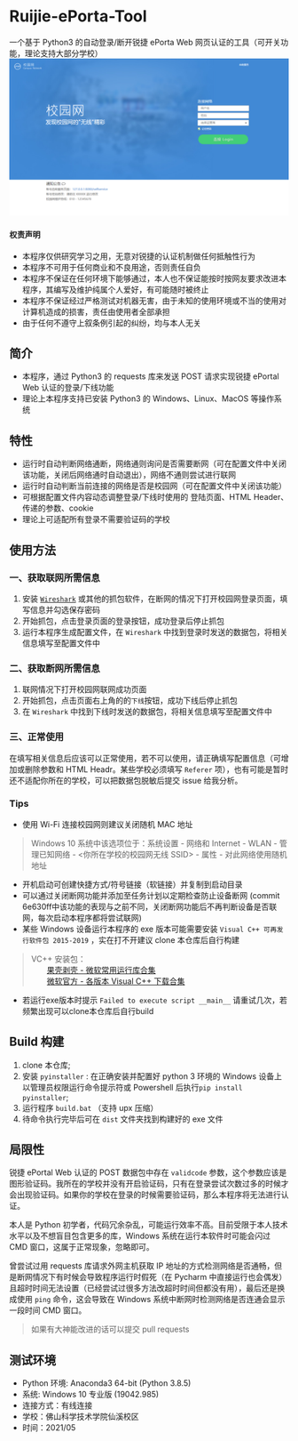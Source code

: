 # Ruijie-ePorta-Tool
一个基于 Python3 的自动登录/断开锐捷 ePorta Web 网页认证的工具（可开关功能，理论支持大部分学校）
![锐捷 ePorta Web 网页认证界面（webp图片无法打开请切换浏览器）](./header.png)

#### 权责声明
- 本程序仅供研究学习之用，无意对锐捷的认证机制做任何抵触性行为
- 本程序不可用于任何商业和不良用途，否则责任自负
- 本程序不保证在任何环境下能够通过，本人也不保证能按时按网友要求改进本程序，其编写及维护纯属个人爱好，有可能随时被终止
- 本程序不保证经过严格测试对机器无害，由于未知的使用环境或不当的使用对计算机造成的损害，责任由使用者全部承担
- 由于任何不遵守上叙条例引起的纠纷，均与本人无关

## 简介
- 本程序，通过 Python3 的 requests 库来发送 POST 请求实现锐捷 ePortal Web 认证的登录/下线功能
- 理论上本程序支持已安装 Python3 的 Windows、Linux、MacOS 等操作系统

## 特性
- 运行时自动判断网络通断，网络通则询问是否需要断网（可在配置文件中关闭该功能，关闭后网络通时自动退出），网络不通则尝试进行联网
- 运行时自动判断当前连接的网络是否是校园网（可在配置文件中关闭该功能）
- 可根据配置文件内容动态调整登录/下线时使用的 登陆页面、HTML Header、传递的参数、cookie
- 理论上可适配所有登录不需要验证码的学校

## 使用方法
### 一、获取联网所需信息
1. 安装 [`Wireshark`](https://www.wireshark.org/download.html) 或其他的抓包软件，在断网的情况下打开校园网登录页面，填写信息并勾选保存密码
2. 开始抓包，点击登录页面的登录按钮，成功登录后停止抓包
3. 运行本程序生成配置文件，在 `Wireshark` 中找到登录时发送的数据包，将相关信息填写至配置文件中

### 二、获取断网所需信息
1. 联网情况下打开校园网联网成功页面
2. 开始抓包，点击页面右上角的的`下线`按钮，成功下线后停止抓包
3. 在 `Wireshark` 中找到下线时发送的数据包，将相关信息填写至配置文件中

### 三、正常使用
在填写相关信息后应该可以正常使用，若不可以使用，请正确填写配置信息（可增加或删除参数和 HTML Headr。某些学校必须填写 `Referer` 项），也有可能是暂时还不适配你所在的学校，可以把数据包脱敏后提交 issue 给我分析。

### Tips
- 使用 Wi-Fi 连接校园网则建议关闭随机 MAC 地址
> Windows 10 系统中该选项位于：系统设置 - 网络和 Internet - WLAN - 管理已知网络 - <你所在学校的校园网无线 SSID> - 属性 - 对此网络使用随机地址
- 开机启动可创建快捷方式/符号链接（软链接）并复制到启动目录
- 可以通过关闭断网功能并添加至任务计划以定期检查防止设备断网 (commit 6e630ff中该功能的表现与之前不同，关闭断网功能后不再判断设备是否联网，每次启动本程序都将尝试联网)
- 某些 Windows 设备运行本程序的 exe 版本可能需要安装 `Visual C++ 可再发行软件包 2015-2019` ，实在打不开建议 clone 本仓库后自行构建
> VC++ 安装包：  
> &emsp;&emsp;[果壳剥壳 - 微软常用运行库合集](https://www.ghpym.com/yxkhj.html)  
> &emsp;&emsp;[微软官方 - 各版本 Visual C++ 下载合集](https://support.microsoft.com/zh-cn/help/2977003/the-latest-supported-visual-c-downloads)
- 若运行exe版本时提示 `Failed to execute script __main__` 请重试几次，若频繁出现可以clone本仓库后自行build

## Build 构建
1. clone 本仓库;
2. 安装 `pyinstaller` : 在正确安装并配置好 python 3 环境的 Windows 设备上以管理员权限运行命令提示符或 Powershell 后执行`pip install pyinstaller`;
3. 运行程序 `build.bat` （支持 upx 压缩） 
4. 待命令执行完毕后可在 `dist` 文件夹找到构建好的 exe 文件

## 局限性
锐捷 ePortal Web 认证的 POST 数据包中存在 `validcode` 参数，这个参数应该是图形验证码。我所在的学校并没有开启验证码，只有在登录尝试次数过多的时候才会出现验证码。如果你的学校在登录的时候需要验证码，那么本程序将无法进行认证。

本人是 Python 初学者，代码冗余杂乱，可能运行效率不高。目前受限于本人技术水平以及不想盲目包含更多的库，Windows 系统在运行本软件时可能会闪过 CMD 窗口，这属于正常现象，忽略即可。

曾尝试过用 requests 库请求外网主机获取 IP 地址的方式检测网络是否通畅，但是断网情况下有时候会导致程序运行时假死（在 Pycharm 中直接运行也会偶发）且超时时间无法设置（已经尝试过很多方法改超时时间但都没有用），最后还是换成使用 `ping` 命令，这会导致在 Windows 系统中断网时检测网络是否连通会显示一段时间 CMD 窗口。
> 如果有大神能改进的话可以提交 pull requests

## 测试环境
- Python 环境: Anaconda3 64-bit (Python 3.8.5)
- 系统: Windows 10 专业版 (19042.985)
- 连接方式：有线连接
- 学校：佛山科学技术学院仙溪校区
- 时间：2021/05
